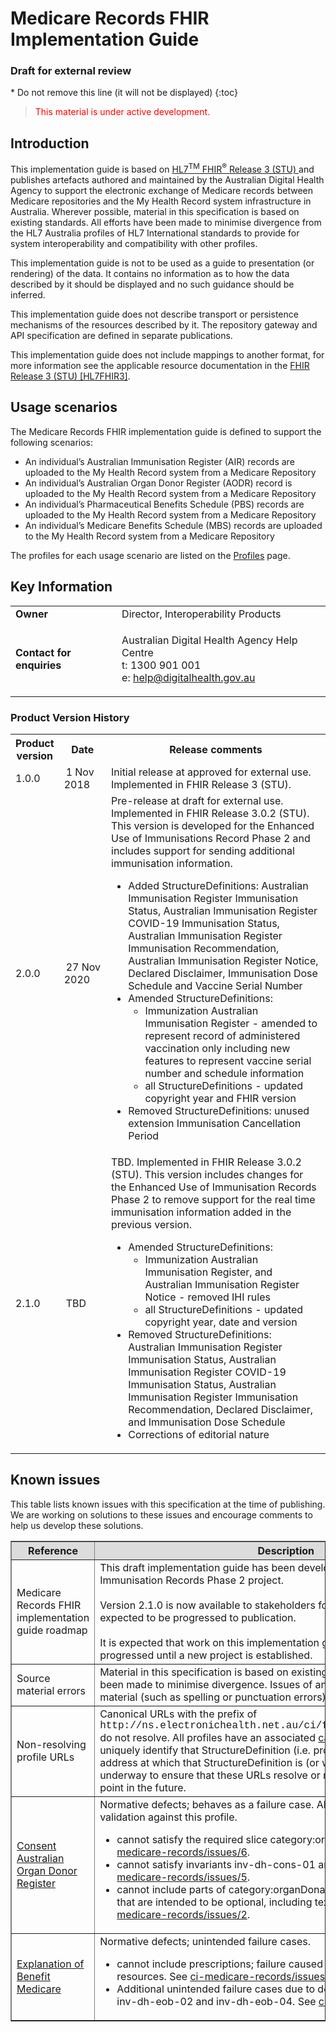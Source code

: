 # Medicare Records FHIR Implementation Guide
<h3>Draft for external review</h3>
<!-- TOC  the css styling for this is \pages\assets\css\project.css under 'markdown-toc'-->
* Do not remove this line (it will not be displayed)
{:toc}
<!-- end TOC -->

> <p style="color:#ff0000;">This material is under active development.</p>

## Introduction

This implementation guide is based on [HL7<sup>TM</sup> FHIR<sup>&reg;</sup> Release 3 (STU) ](http://hl7.org/fhir/stu3/index.html) and publishes artefacts authored and maintained by the Australian Digital Health Agency to support the electronic exchange of Medicare records between Medicare repositories and the My Health Record system infrastructure in Australia. Wherever possible, material in this specification is based on existing standards. All efforts have been made to minimise divergence from the HL7 Australia profiles of HL7 International standards to provide for system interoperability and compatibility with other profiles.

This implementation guide is not to be used as a guide to presentation (or rendering) of the data. It contains no information as to how the data described by it should be displayed and no such guidance should be inferred.

This implementation guide does not describe transport or persistence mechanisms of the resources described by it. The repository gateway and API specification are defined in separate publications.

This implementation guide does not include mappings to another format, for more information see the applicable resource documentation in the [FHIR Release 3 (STU) [HL7FHIR3]](#HL7FHIR3).


## Usage scenarios
The Medicare Records FHIR implementation guide is defined to support the following scenarios:
* An individual’s Australian Immunisation Register (AIR) records are uploaded to the My Health Record system from a Medicare Repository
* An individual’s Australian Organ Donor Register (AODR) record is uploaded to the My Health Record system from a Medicare Repository
* An individual’s Pharmaceutical Benefits Schedule (PBS) records are uploaded to the My Health Record system from a Medicare Repository
* An individual’s Medicare Benefits Schedule (MBS) records are uploaded to the My Health Record system from a Medicare Repository

The profiles for each usage scenario are listed on the [Profiles](profiles.html) page.


## Key Information

<table class="list" width="100%" cellspacing="6">
    <tbody>
        <tr>
            <td><b>Owner</b></td>
            <td>Director, Interoperability Products</td>
        </tr>
        <tr>
            <td><b>Contact for enquiries</b></td>
            <td>
                <p>Australian Digital Health Agency Help Centre <br />
                t:   1300 901 001<br />
                e:  <a href ="mailto:help@digitalhealth.gov.au">help@digitalhealth.gov.au</a></p>    
            </td>
        </tr>
    </tbody>
</table> 

### Product Version History
<table class="list" width="100%" cellspacing="6">
	<col style="width:15%"/>
	<col style="width:15%"/>
	<col style="width:70%"/>
     <tbody>
        <tr>
            <th>Product version</th>
            <th>Date</th>
            <th>Release comments</th>
        </tr>
        <tr>
            <td>1.0.0</td>
            <td><span style="padding-left: 3px; padding-right: 3px">1 Nov 2018</span></td>
            <td>Initial release at approved for external use. Implemented in FHIR Release 3 (STU).</td>
        </tr>
        <tr>
            <td>2.0.0</td>
            <td><span style="padding-left: 3px; padding-right: 3px">27 Nov 2020</span></td>
            <td>Pre-release at draft for external use. Implemented in FHIR Release 3.0.2 (STU). This version is developed for the Enhanced Use of Immunisations Record Phase 2 and includes support for sending additional immunisation information.
              <ul>
                <li>Added StructureDefinitions: Australian Immunisation Register Immunisation Status, Australian Immunisation Register COVID-19 Immunisation Status, Australian Immunisation Register Immunisation Recommendation, Australian Immunisation Register Notice, Declared Disclaimer, Immunisation Dose Schedule and Vaccine Serial Number</li>
                <li>Amended StructureDefinitions:
                  <ul>
                    <li>Immunization Australian Immunisation Register - amended to represent record of administered vaccination only including new features to represent vaccine serial number and schedule information</li>
                    <li>all StructureDefinitions - updated copyright year and FHIR version </li>
                  </ul>
                </li>
                <li>Removed StructureDefinitions: unused extension Immunisation Cancellation Period</li>
              </ul>
            </td>
        </tr>
        <tr>
            <td>2.1.0</td>
            <td><span style="padding-left: 3px; padding-right: 3px">TBD</span></td>
            <td>TBD. Implemented in FHIR Release 3.0.2 (STU). This version includes changes for the Enhanced Use of Immunisation Records Phase 2 to remove support for the real time immunisation information added in the previous version.
              <ul>
                <li>Amended StructureDefinitions:
                  <ul>
                    <li>Immunization Australian Immunisation Register, and Australian Immunisation Register Notice - removed IHI rules</li>
                    <li>all StructureDefinitions - updated copyright year, date and version</li>
                  </ul>
                </li>  
                <li>Removed StructureDefinitions: Australian Immunisation Register Immunisation Status, Australian Immunisation Register COVID-19 Immunisation Status, Australian Immunisation Register Immunisation Recommendation, Declared Disclaimer, and Immunisation Dose Schedule</li>
                <li>Corrections of editorial nature</li>
              </ul>
            </td>
        </tr>
      </tbody>
</table> 


## Known issues

This table lists known issues with this specification at the time of publishing. We are working on solutions to these issues and encourage comments to help us develop these solutions.

<table border="1" cellpadding="1" valign="middle">
   <tbody>
     <tr bgcolor="#DCDCDC">
       <th>Reference</th>
       <th>Description</th>
     </tr>
     <tr>
        <td>Medicare Records FHIR implementation guide roadmap</td>
        <td>This draft implementation guide has been developed for the Enhanced Use of Immunisation Records Phase 2 project.
            <br/><br/>
            Version 2.1.0 is now available to stakeholders for review however it is not expected to be progressed to publication. 
            <br/><br/>
            It is expected that work on this implementation guide is not going to be progressed until a new project is established. 
        </td>
     </tr> 
     <tr>
       <td>Source material errors</td>
       <td>Material in this specification is based on existing standards and all efforts have been made to minimise divergence. Issues of an editorial nature in the source material (such as spelling or punctuation errors) are intentionally reproduced.</td>
     </tr>
     <tr>
       <td>Non-resolving profile URLs</td>
       <td>Canonical URLs with the prefix of <span style="font-family:courier;">http://ns.electronichealth.net.au/ci/fhir/StructureDefinition/</span> do not resolve. All profiles have an associated <a href="http://hl7.org/fhir/STU3/structuredefinition-definitions.html#StructureDefinition.url">canonical URL</a> that is used to uniquely identify that StructureDefinition (i.e. profile) and is expected to be an address at which that StructureDefinition is (or will be) published. Work is underway to ensure that these URLs resolve or redirect to a meaningful end point in the future.</td>
     </tr>
     <tr>
       <td><a href="StructureDefinition-consent-aodr.html">Consent Australian Organ Donor Register </a></td>
       <td>Normative defects; behaves as a failure case. All instances of Consent will fail validation against this profile.
         <ul>
           <li>cannot satisfy the required slice category:organDonationConsent. See <a href="https://github.com/AuDigitalHealth/ci-medicare-records/issues/6"> ci-medicare-records/issues/6</a>.</li>
           <li>cannot satisfy invariants inv-dh-cons-01 and inv-dh-cons-02. See <a href="https://github.com/AuDigitalHealth/ci-medicare-records/issues/5"> ci-medicare-records/issues/5</a>.</li>
           <li>cannot include parts of category:organDonationConsent or except.action that are intended to be optional, including text and coding.display. See <a href="https://github.com/AuDigitalHealth/ci-medicare-records/issues/2"> ci-medicare-records/issues/2</a>.</li>
         </ul>
       </td>
     </tr>
     <tr>
       <td><a href="StructureDefinition-explanationofbenefit-medicare.html">Explanation of Benefit Medicare</a></td>
       <td>Normative defects; unintended failure cases.
         <ul>
           <li>cannot include prescriptions; failure caused by nested contained resources. See <a href="https://github.com/AuDigitalHealth/ci-medicare-records/issues/3"> ci-medicare-records/issues/3</a>. </li>
           <li>Additional unintended failure cases due to definition of inv-dh-eob-01, inv-dh-eob-02 and inv-dh-eob-04. See <a href="https://github.com/AuDigitalHealth/ci-medicare-records/issues/4"> ci-medicare-records/issues/4</a>. </li>
         </ul>
       </td>
     </tr>
  </tbody>
</table> 



